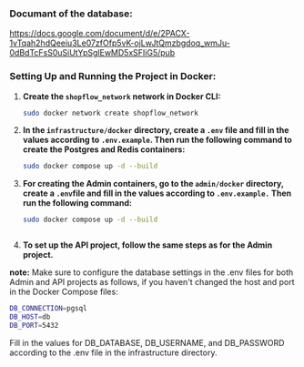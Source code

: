 ### Documant of the database: 
https://docs.google.com/document/d/e/2PACX-1vTqah2hdQeeiu3Le07zfOfp5vK-ojLwJtQmzbgdoq_wmJu-0dBdTcFsS0uSiUtYpSglEwMD5xSFIiG5/pub
### Setting Up and Running the Project in Docker:

1. **Create the `shopflow_network` network in Docker CLI:**
   ```bash
   sudo docker network create shopflow_network


2. **In the `infrastructure/docker`  directory, create a `.env`  file and fill in the values according to `.env.example`. Then run the following command to create the Postgres and Redis containers:**
   ```bash
   sudo docker compose up -d --build


3. **For creating the Admin containers, go to the `admin/docker`  directory, create a `.env`file and fill in the values according to `.env.example.` Then run the following command:**
   ```bash
   sudo docker compose up -d --build



4. **To set up the API project, follow the same steps as for the Admin project.**

**note:** Make sure to configure the database settings in the .env files for both Admin and API projects as follows, if you haven't changed the host and port in the Docker Compose files:
   ```bash
   DB_CONNECTION=pgsql
   DB_HOST=db
   DB_PORT=5432
```

Fill in the values for DB_DATABASE, DB_USERNAME, and DB_PASSWORD according to the .env file in the infrastructure directory.

